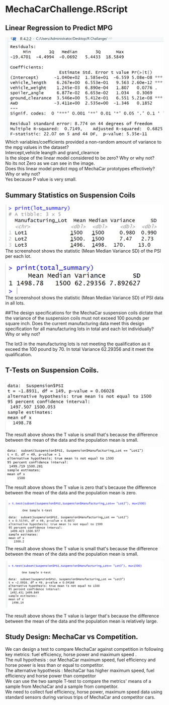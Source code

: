 # MechaCarChallenge.RScript
## Linear Regression to Predict MPG

![lm_output](https://github.com/Zainab1979/MechaCarChallenge.RScript/blob/5cc969457f114869f7732ced37d2c67e9e5babf4/lm_output.png) <br> 
Which variables/coefficients provided a non-random amount of variance to the mpg values in the dataset? <br>
Intercept,vehicle leangth and grand_clearnce <br>
Is the slope of the linear model considered to be zero? Why or why not? <br>
No its not Zero as we can see in the image. <br>
Does this linear model predict mpg of MechaCar prototypes effectively? Why or why not? <br>
Yes because P value is very small. <br>

## Summary Statistics on Suspension Coils <br>
![lm_output](https://github.com/Zainab1979/MechaCarChallenge.RScript/blob/0b335269e126b53bbe1142958fe717420835d595/lot_summary.png) <br>
The screenshoot shows the statistic (Mean Median Variance SD) of the PSI per each lot. <br>

![lm_output](https://github.com/Zainab1979/MechaCarChallenge.RScript/blob/2b49732db36d254f2513ab291384e8be58a0f4c1/total%20_summary.png) <br>
The screenshoot shows the statistic (Mean Median Variance SD) of PSI data in all lots. <br>

##The design specifications for the MechaCar suspension coils dictate that the variance of the suspension coils must not exceed 100 pounds per square inch. Does the current manufacturing data meet this design specification for all manufacturing lots in total and each lot individually? Why or why not? <br>

The lot3 in the manufacturing lots is not meeting the qualification as it exceed the 100 pound by 70.
In total Variance 62.29356 and it meet the qualification. <br> 
 
## T-Tests on Suspension Coils. <br>
![lm_output](https://github.com/Zainab1979/MechaCarChallenge.RScript/blob/847b88511ccfd535b34e4cf6718873cc1f5422ce/result_T_Test.png)  <br>
The result above shows the T value is small that's because the difference between the mean of the data and the population mean is small.  <br>

![lm_output](https://github.com/Zainab1979/MechaCarChallenge.RScript/blob/5c3f8c8d9d6166213521f476b31cec828f82acbf/T_test_lot1.png)
The result above shows the T value is zero that's because the difference between the mean of the data and the population mean is zero.  <br>

![lm_output](https://github.com/Zainab1979/MechaCarChallenge.RScript/blob/5c3f8c8d9d6166213521f476b31cec828f82acbf/T_test_lot2.png)
The result above shows the T value is small that's because the difference between the mean of the data and the population mean is small.  <br>

![lm_output](https://github.com/Zainab1979/MechaCarChallenge.RScript/blob/5c3f8c8d9d6166213521f476b31cec828f82acbf/T_test_lot3.png)

The result above shows the T value is larger that's because the difference between the mean of the data and the population mean is relatively large.  <br>

## Study Design: MechaCar vs Competition. <br>
We can design a test to compare MechaCar against competition in following key metrics: 
 fuel efficiency, horse power and maximum speed . <br>
The null hypothesis : our MechaCar   maximum speed, fuel efficiency and horse power  is less than or equal to competitor.<br>
The alternative hypothesis : MechaCar has higher maximum speed, fuel efficiency and horse power than competitor <br>
We can use the two sample T-test to compare the metrics' means of a sample from MechaCar and a sample from competitor.<br>
We need to collect fuel efficiency, horse power, maximum speed data using standard sensors during various trips of MechaCar  and competitor cars.<br>

